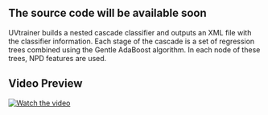 ## The source code will be available soon
UVtrainer builds a nested cascade classifier and outputs an XML file with the classifier information. Each stage of the cascade is a set of regression trees combined using the Gentle AdaBoost algorithm. In each node of these trees, NPD features are used.

## Video Preview

[![Watch the video](https://github.com/roggerfq/UVtrainer/blob/master/UVtrainer/img/UVtrainer_demo.png)](https://drive.google.com/file/d/1Wy_OipV4EqcMeO06xOIsNTFwQ1gZfk2J/view?usp=sharing)

